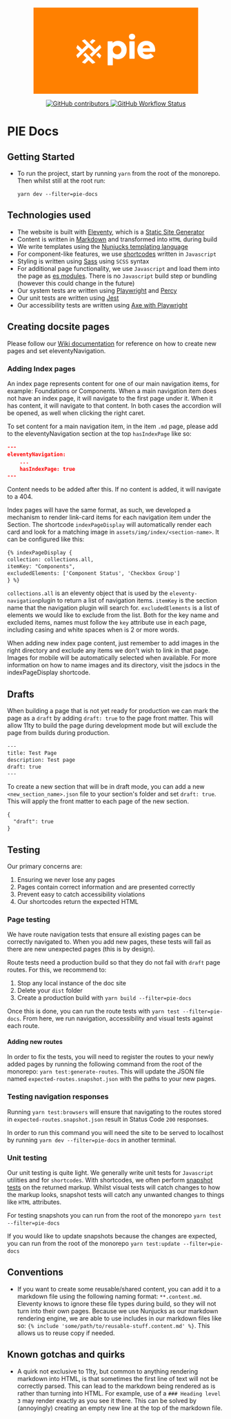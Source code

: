 <p align="center">
  <img align="center" src="src/assets/img/social/landing_home.png" height="200" alt="">
</p>

<p align="center">
  <a href="https://github.com/justeattakeaway/pie/graphs/contributors">
    <img alt="GitHub contributors" src="https://img.shields.io/github/contributors/justeattakeaway/pie">
  </a>
  <a href="https://github.com/justeattakeaway/pie/actions/workflows/build.yml?query=branch%3Amain">
    <img alt="GitHub Workflow Status" src="https://img.shields.io/github/actions/workflow/status/justeattakeaway/pie/build.yml">
  </a>
</p>

# PIE Docs

## Getting Started
- To run the project, start by running `yarn` from the root of the monorepo. Then whilst still at the root run:

  ```
  yarn dev --filter=pie-docs
  ```

## Technologies used
- The website is built with [Eleventy](https://www.11ty.dev/), which is a [Static Site Generator](https://jamstack.org/glossary/ssg/)
- Content is written in [Markdown](https://www.markdownguide.org/cheat-sheet/) and transformed into `HTML` during build
- We write templates using the [Nunjucks templating language](https://mozilla.github.io/nunjucks/)
- For component-like features, we use [shortcodes](https://www.11ty.dev/docs/shortcodes/) written in `Javascript`
- Styling is written using [Sass](https://sass-lang.com/) using `SCSS` syntax
- For additional page functionality, we use `Javascript` and load them into the page as [es modules](https://modern-web.dev/guides/going-buildless/es-modules/). There is no `Javascript` build step or bundling (however this could change in the future)
- Our system tests are written using [Playwright](https://playwright.dev/) and [Percy](https://percy.io/)
- Our unit tests are written using [Jest](https://jestjs.io/)
- Our accessibility tests are written using [Axe with Playwright](https://playwright.dev/docs/accessibility-testing)

## Creating docsite pages

Please follow our [Wiki documentation](https://github.com/justeattakeaway/pie/wiki/Creating-docsite-pages) for reference on how to create new pages and set eleventyNavigation.

### Adding Index pages
An index page represents content for one of our main navigation items, for example: Foundations or Components.
When a main navigation item does not have an index page, it will navigate to the first page under it. When it has content, it will navigate to that content. In both cases the accordion will be opened, as well when clicking the right caret.

To set content for a main navigation item, in the item `.md` page, please add to the eleventyNavigation section at the top `hasIndexPage` like so:

```json
---
eleventyNavigation:
    ...
    hasIndexPage: true
---
```

Content needs to be added after this. If no content is added, it will navigate to a 404.

Index pages will have the same format, as such, we developed a mechanism to render link-card items for each navigation item under the Section.
The shortcode `indexPageDisplay` will automatically render each card and look for a matching image in `assets/img/index/<section-name>`. It can be configured like this:

```njk
{% indexPageDisplay {
collection: collections.all,
itemKey: "Components",
excludedElements: ['Component Status', 'Checkbox Group']
} %}
```

`collections.all` is an eleventy object that is used by the `eleventy-navigation`plugin to return a list of navigation items.
`itemKey` is the section name that the navigation plugin will search for.
`excludedElements` is a list of elements we would like to exclude from the list. Both for the key name and excluded items, names must follow the `key` attribute use in each page, including casing and white spaces when is 2 or more words.

When adding new index page content, just remember to add images in the right directory and exclude any items we don't wish to link in that page. Images for mobile will be automatically selected when available. For more information on how to name images and its directory, visit the jsdocs in the indexPageDisplay shortcode.

## Drafts

When building a page that is not yet ready for production we can mark the page as a `draft` by adding `draft: true` to the page front matter. This will allow 11ty to build the page during development mode but will exclude the page from builds during production.

```
---
title: Test Page
description: Test page
draft: true
---
```

To create a new section that will be in draft mode, you can add a new `<new_section_name>.json` file to your section's folder and set `draft: true`. This will apply the front matter to each page of the new section.

```
{
  "draft": true
}
```

## Testing
Our primary concerns are:
1. Ensuring we never lose any pages
2. Pages contain correct information and are presented correctly
3. Prevent easy to catch accessibility violations
4. Our shortcodes return the expected HTML

### Page testing

We have route navigation tests that ensure all existing pages can be correctly navigated to. When you add new pages, these tests will fail as there are new unexpected pages (this is by design).

Route tests need a production build so that they do not fail with `draft` page routes. For this, we recommend to:
1. Stop any local instance of the doc site
2. Delete your `dist` folder
3. Create a production build with `yarn build --filter=pie-docs`

Once this is done, you can run the route tests with `yarn test --filter=pie-docs`.
From here, we run navigation, accessibility and visual tests against each route.

#### Adding new routes

In order to fix the tests, you will need to register the routes to your newly added pages by running the following command from the root of the monorepo: `yarn test:generate-routes`. This will update the JSON file named `expected-routes.snapshot.json` with the paths to your new pages.

### Testing navigation responses

Running `yarn test:browsers` will ensure that navigating to the routes stored in `expected-routes.snapshot.json` result in Status Code `200` responses.

In order to run this command you will need the site to be served to localhost by running `yarn dev --filter=pie-docs` in another terminal.

### Unit testing
Our unit testing is quite light. We generally write unit tests for `Javascript` utilities and for `shortcodes`. With shortcodes, we often perform [snapshot tests](https://jestjs.io/docs/snapshot-testing) on the returned markup. Whilst visual tests will catch changes to how the markup looks, snapshot tests will catch any unwanted changes to things like `HTML` attributes.

For testing snapshots you can run from the root of the monorepo `yarn test --filter=pie-docs`

If you would like to update snapshots because the changes are expected, you can run from the root of the monorepo `yarn test:update --filter=pie-docs`

## Conventions
- If you want to create some reusable/shared content, you can add it to a markdown file using the following naming format: `**.content.md`. Eleventy knows to ignore these file types during build, so they will not turn into their own pages. Because we use Nunjucks as our markdown rendering engine, we are able to use includes in our markdown files like so: `{% include 'some/path/to/reusable-stuff.content.md' %}`. This allows us to reuse copy if needed.

## Known gotchas and quirks
- A quirk not exclusive to 11ty, but common to anything rendering markdown into HTML, is that sometimes the first line of text will not be correctly parsed. This can lead to the markdown being rendered as is rather than turning into HTML. For example, use of a `### Heading level 3` may render exactly as you see it there. This can be solved by (annoyingly) creating an empty new line at the top of the markdown file.
